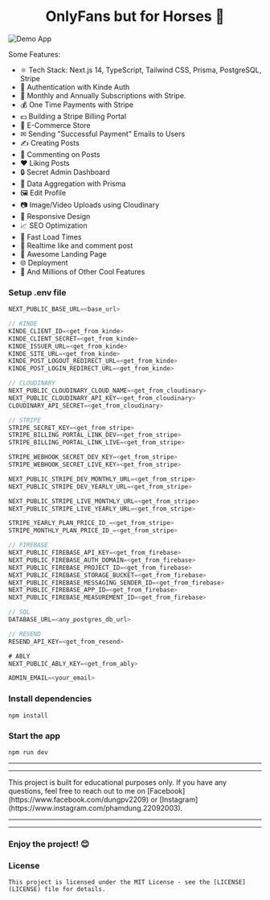 <h1 align="center">OnlyFans but for Horses 🐴</h1>

![Demo App](https://res.cloudinary.com/den0awox0/image/upload/v1722181963/horse/DEMO/a5z7sagdfbbspjhgkcvw.png)

Some Features:

-   ⚛️ Tech Stack: Next.js 14, TypeScript, Tailwind CSS, Prisma, PostgreSQL, Stripe
-   🔐 Authentication with Kinde Auth
-   💸 Monthly and Annually Subscriptions with Stripe.
-   💰 One Time Payments with Stripe
-   💵 Building a Stripe Billing Portal
-   🛒 E-Commerce Store
-   ✉ Sending "Successful Payment" Emails to Users
-   ✍️ Creating Posts
-   💬 Commenting on Posts
-   ❤️ Liking Posts
-   🔒 Secret Admin Dashboard
-   📝 Data Aggregation with Prisma
-   🖼️ Edit Profile
-   📷 Image/Video Uploads using Cloudinary
-   📱 Responsive Design
-   📈 SEO Optimization
-   🚀 Fast Load Times
-   🎉 Realtime like and comment post
-   💙 Awesome Landing Page
-   🌐 Deployment
-   👀 And Millions of Other Cool Features

### Setup .env file

```js
NEXT_PUBLIC_BASE_URL=<base_url>

// KINDE
KINDE_CLIENT_ID=<get_from_kinde>
KINDE_CLIENT_SECRET=<get_from_kinde>
KINDE_ISSUER_URL=<get_from_kinde>
KINDE_SITE_URL=<get_from_kinde>
KINDE_POST_LOGOUT_REDIRECT_URL=<get_from_kinde>
KINDE_POST_LOGIN_REDIRECT_URL=<get_from_kinde>

// CLOUDINARY
NEXT_PUBLIC_CLOUDINARY_CLOUD_NAME=<get_from_cloudinary>
NEXT_PUBLIC_CLOUDINARY_API_KEY=<get_from_cloudinary>
CLOUDINARY_API_SECRET=<get_from_cloudinary>

// STRIPE
STRIPE_SECRET_KEY=<get_from_stripe>
STRIPE_BILLING_PORTAL_LINK_DEV=<get_from_stripe>
STRIPE_BILLING_PORTAL_LINK_LIVE=<get_from_stripe>

STRIPE_WEBHOOK_SECRET_DEV_KEY=<get_from_stripe>
STRIPE_WEBHOOK_SECRET_LIVE_KEY=<get_from_stripe>

NEXT_PUBLIC_STRIPE_DEV_MONTHLY_URL=<get_from_stripe>
NEXT_PUBLIC_STRIPE_DEV_YEARLY_URL=<get_from_stripe>

NEXT_PUBLIC_STRIPE_LIVE_MONTHLY_URL=<get_from_stripe>
NEXT_PUBLIC_STRIPE_LIVE_YEARLY_URL=<get_from_stripe>

STRIPE_YEARLY_PLAN_PRICE_ID_=<get_from_stripe>
STRIPE_MONTHLY_PLAN_PRICE_ID_=<get_from_stripe>

// FIREBASE
NEXT_PUBLIC_FIREBASE_API_KEY=<get_from_firebase>
NEXT_PUBLIC_FIREBASE_AUTH_DOMAIN=<get_from_firebase>
NEXT_PUBLIC_FIREBASE_PROJECT_ID=<get_from_firebase>
NEXT_PUBLIC_FIREBASE_STORAGE_BUCKET=<get_from_firebase>
NEXT_PUBLIC_FIREBASE_MESSAGING_SENDER_ID=<get_from_firebase>
NEXT_PUBLIC_FIREBASE_APP_ID=<get_from_firebase>
NEXT_PUBLIC_FIREBASE_MEASUREMENT_ID=<get_from_firebase>

// SQL
DATABASE_URL=<any_postgres_db_url>

// RESEND
RESEND_API_KEY=<get_from_resend>

# ABLY
NEXT_PUBLIC_ABLY_KEY=<get_from_ably>

ADMIN_EMAIL=<your_email>
```

### Install dependencies

```shell
npm install
```

### Start the app

```shell
npm run dev
```

<hr/>
<hr/>
This project is built for educational purposes only. If you have any questions, feel free to reach out to me on [Facebook](https://www.facebook.com/dungpv2209) or [Instagram](https://www.instagram.com/phamdung.22092003).
<hr/>
<hr/>

### Enjoy the project! 😊

### License

```
This project is licensed under the MIT License - see the [LICENSE](LICENSE) file for details.
```
